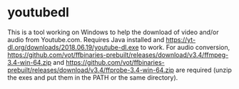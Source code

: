 # youtubedl
This is a tool working on Windows to help the download of video and/or audio from Youtube.com. Requires Java installed and https://yt-dl.org/downloads/2018.06.19/youtube-dl.exe to work. For audio conversion, https://github.com/vot/ffbinaries-prebuilt/releases/download/v3.4/ffmpeg-3.4-win-64.zip and https://github.com/vot/ffbinaries-prebuilt/releases/download/v3.4/ffprobe-3.4-win-64.zip are required (unzip the exes and put them in the PATH or the same directory).
